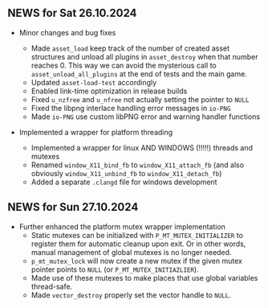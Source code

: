 ## NEWS for Sat 26.10.2024

* Minor changes and bug fixes
    * Made `asset_load` keep track of the number of created asset structures and unload all plugins in `asset_destroy` when that number reaches 0.
    This way we can avoid the mysterious call to `asset_unload_all_plugins` at the end of tests and the main game.
    * Updated `asset-load-test` accordingly
    * Enabled link-time optimization in release builds
    * Fixed `u_nzfree` and `u_nfree` not actually setting the pointer to `NULL`
    * Fixed the libpng interlace handling error messages in `io-PNG`
    * Made `io-PNG` use custom libPNG error and warning handler functions

* Implemented a wrapper for platform threading
    * Implemented a wrapper for linux AND WINDOWS (!!!!!) threads and mutexes
    * Renamed `window_X11_bind_fb` to `window_X11_attach_fb` (and also obviously `window_X11_unbind_fb` to `window_X11_detach_fb`)
    * Added a separate `.clangd` file for windows development

## NEWS for Sun 27.10.2024
* Further enhanced the platform mutex wrapper implementation
    * Static mutexes can be initialized with `P_MT_MUTEX_INITIALIZER` to register them for automatic cleanup upon exit.
        Or in other words, manual management of global mutexes is no longer needed.
    * `p_mt_mutex_lock` will now create a new mutex if the given mutex pointer points to `NULL` (or `P_MT_MUTEX_INITIAZLIER`).
    * Made use of these mutexes to make places that use global variables thread-safe.
    * Made `vector_destroy` properly set the vector handle to `NULL`.
